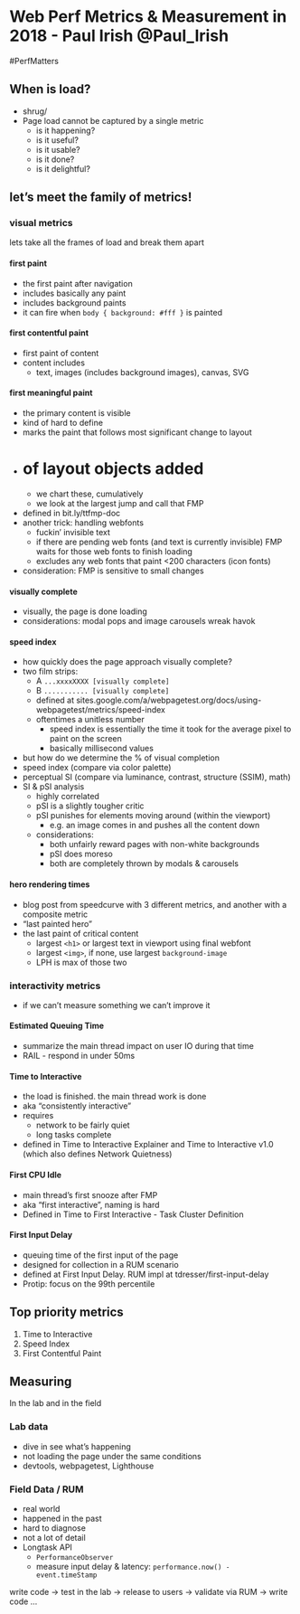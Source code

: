 # Web Perf Metrics & Measurement in 2018 - Paul Irish @Paul_Irish
#PerfMatters

## When is load?
- shrug/
- Page load cannot be captured by a single metric
	- is it happening?
	- is it useful?
	- is it usable?
	- is it done?
	- is it delightful?

## let’s meet the family of metrics!
### visual metrics
lets take all the frames of load and break them apart

#### first paint
- the first paint after navigation
- includes basically any paint
- includes background paints
- it can fire when `body { background: #fff }` is painted

#### first contentful paint
- first paint of content
- content includes
	- text, images (includes background images), canvas, SVG

#### first meaningful paint
- the primary content is visible 
- kind of hard to define
- marks the paint that follows most significant change to layout
- # of layout objects added
	- we chart these, cumulatively
	- we look at the largest jump and call that FMP
- defined in bit.ly/ttfmp-doc
- another trick: handling webfonts
	- fuckin’ invisible text
	- if there are pending web fonts (and text is currently invisible) FMP waits for those web fonts to finish loading
	- excludes any web fonts that paint <200 characters (icon fonts)
- consideration: FMP is sensitive to small changes

#### visually complete
- visually, the page is done loading
- considerations: modal pops and image carousels wreak havok

#### speed index
- how quickly does the page approach visually complete?
- two film strips:
	- A `...xxxxXXXX [visually complete]`
	- B `........... [visually complete]`
	- defined at sites.google.com/a/webpagetest.org/docs/using-webpagetest/metrics/speed-index
	- oftentimes a unitless number
		- speed index is essentially the time it took for the average pixel to paint on the screen
		- basically millisecond values
- but how do we determine the % of visual completion
- speed index (compare via color palette)
- perceptual SI (compare via luminance, contrast, structure (SSIM), math)
- SI & pSI analysis
	- highly correlated
	- pSI is a slightly tougher critic
	- pSI punishes for elements moving around (within the viewport)
		- e.g. an image comes in and pushes all the content down
	- considerations:
		- both unfairly reward pages with non-white backgrounds
		- pSI does moreso
		- both are completely thrown by modals & carousels

#### hero rendering times
- blog post from speedcurve with 3 different metrics, and another with a composite metric
- “last painted hero”
- the last paint of critical content
	- largest `<h1>` or largest text in viewport using final webfont
	- largest `<img>`, if none, use largest `background-image`
	- LPH is max of those two

### interactivity metrics
- if we can’t measure something we can’t improve it

#### Estimated Queuing Time
- summarize the main thread impact on user IO during that time
- RAIL - respond in under 50ms

#### Time to Interactive
- the load is finished. the main thread work is done
- aka “consistently interactive”
- requires
	- network to be fairly quiet
	- long tasks complete
- defined in Time to Interactive Explainer and Time to Interactive v1.0 (which also defines Network Quietness)

#### First CPU Idle
- main thread’s first snooze after FMP
- aka “first interactive”, naming is hard
- Defined in Time to First Interactive - Task Cluster Definition

#### First Input Delay
- queuing time of the first input of the page
- designed for collection in a RUM scenario
- defined at First Input Delay. RUM impl at tdresser/first-input-delay
- Protip: focus on the 99th percentile

## Top priority metrics
1. Time to Interactive
2. Speed Index
3. First Contentful Paint

## Measuring
In the lab and in the field

### Lab data
- dive in see what’s happening
- not loading the page under the same conditions
- devtools, webpagetest, Lighthouse

### Field Data / RUM
- real world
- happened in the past
- hard to diagnose
- not a lot of detail
- Longtask API
	- `PerformanceObserver`
	- measure input delay & latency: `performance.now() - event.timeStamp`

write code -> test in the lab -> release to users -> validate via RUM -> write code …
